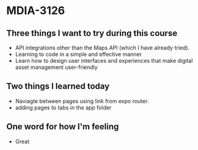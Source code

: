 # MDIA-3126

## Three things I want to try during this course

- API integrations other than the Maps API (which I have already tried).
- Learning to code in a simple and effective manner
- Learn how to design user interfaces and experiences that make digital asset management user-friendly

## Two things I learned today

- Naviagte between pages using link from expo router.
- adding pages to tabs in the app folder

## One word for how I'm feeling

- Great
